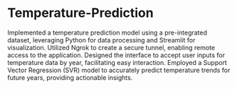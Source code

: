 # Temperature-Prediction

Implemented a temperature prediction model using a pre-integrated dataset, leveraging Python for data processing and Streamlit for visualization.
Utilized Ngrok to create a secure tunnel, enabling remote access to the application.
Designed the interface to accept user inputs for temperature data by year, facilitating easy interaction.
Employed a Support Vector Regression (SVR) model to accurately predict temperature trends for future years, providing actionable insights.
